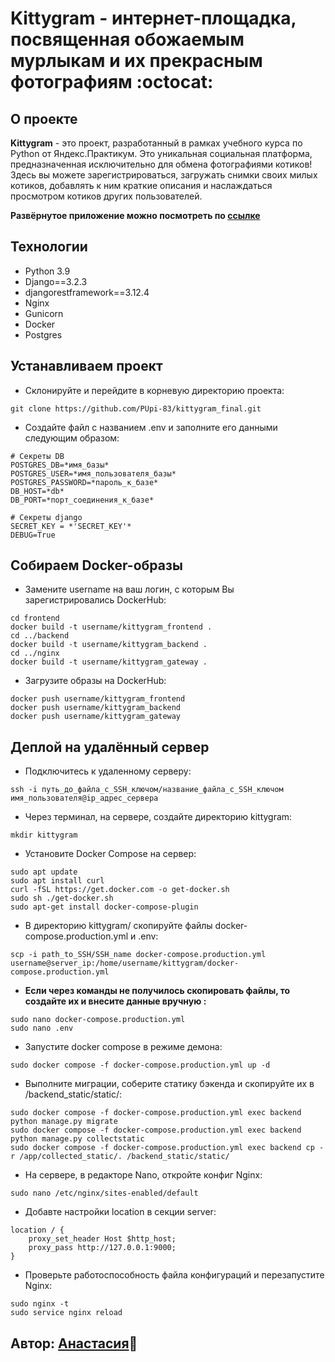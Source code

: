 # Kittygram - интернет-площадка, посвященная обожаемым мурлыкам и их прекрасным фотографиям :octocat:

## О проекте
**Kittygram** - это проект, разработанный в рамках учебного курса по Python от Яндекс.Практикум. Это уникальная социальная платформа, предназначенная исключительно для обмена фотографиями котиков! Здесь вы можете зарегистрироваться, загружать снимки своих милых котиков, добавлять к ним краткие описания и наслаждаться просмотром котиков других пользователей.

**Развёрнутое приложение можно посмотреть по [ссылке](https://purrterritory.sytes.net/)**

## Технологии
-   Python 3.9
-   Django==3.2.3
-   djangorestframework==3.12.4
-   Nginx
-   Gunicorn
-   Docker
-   Postgres

## Устанавливаем проект
-   Склонируйте и перейдите в корневую директорию проекта:
```
git clone https://github.com/PUpi-83/kittygram_final.git
```
-   Создайте файл с названием .env и заполните его данными следующим образом:
```
# Секреты DB
POSTGRES_DB=*имя_базы*
POSTGRES_USER=*имя_пользователя_базы*
POSTGRES_PASSWORD=*пароль_к_базе*
DB_HOST=*db*
DB_PORT=*порт_соединения_к_базе*

# Секреты django
SECRET_KEY = *'SECRET_KEY'*
DEBUG=True
```
## Собираем Docker-образы
-   Замените username на ваш логин, с которым Вы зарегистрировались DockerHub:
```
cd frontend
docker build -t username/kittygram_frontend .
cd ../backend
docker build -t username/kittygram_backend .
cd ../nginx
docker build -t username/kittygram_gateway . 
```
-   Загрузите образы на DockerHub:
```
docker push username/kittygram_frontend
docker push username/kittygram_backend
docker push username/kittygram_gateway
```

## Деплой на удалённый сервер
-   Подключитесь к удаленному серверу:
```
ssh -i путь_до_файла_с_SSH_ключом/название_файла_с_SSH_ключом имя_пользователя@ip_адрес_сервера 
```
-   Через терминал, на сервере, создайте директорию kittygram:
```
mkdir kittygram
```
-   Установите Docker Compose на сервер:
```
sudo apt update
sudo apt install curl
curl -fSL https://get.docker.com -o get-docker.sh
sudo sh ./get-docker.sh
sudo apt-get install docker-compose-plugin
```
-   В директорию kittygram/ скопируйте файлы docker-compose.production.yml и .env:
```
scp -i path_to_SSH/SSH_name docker-compose.production.yml username@server_ip:/home/username/kittygram/docker-compose.production.yml
```
-  **Если через команды не получилось скопировать файлы, то создайте их и внесите данные вручную :**
```
sudo nano docker-compose.production.yml
sudo nano .env
```
-   Запустите docker compose в режиме демона:
```
sudo docker compose -f docker-compose.production.yml up -d
```
-   Выполните миграции, соберите статику бэкенда и скопируйте их в /backend_static/static/:
```
sudo docker compose -f docker-compose.production.yml exec backend python manage.py migrate
sudo docker compose -f docker-compose.production.yml exec backend python manage.py collectstatic
sudo docker compose -f docker-compose.production.yml exec backend cp -r /app/collected_static/. /backend_static/static/
```
-   На сервере, в редакторе Nano, откройте конфиг Nginx:
```
sudo nano /etc/nginx/sites-enabled/default
```
-   Добавте настройки location в секции server:
```
location / {
    proxy_set_header Host $http_host;
    proxy_pass http://127.0.0.1:9000;
}
```
-  Проверьте работоспособность файла конфигураций и перезапустите Nginx:
``` 
sudo nginx -t 
sudo service nginx reload
```

## Автор: [Анастасия](https://github.com/PUpi-83):sunflower: